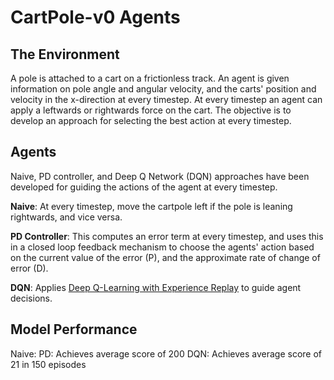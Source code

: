 # CartPole-v0 Agents
## The Environment
A pole is attached to a cart on a frictionless track. An agent is given
information on pole angle and angular velocity, and the carts' position
and velocity in the x-direction at every timestep. At every timestep an agent
can apply a leftwards or rightwards force on the cart. The objective is to
develop an approach for selecting the best action at every timestep.

## Agents
Naive, PD controller, and Deep Q Network (DQN) approaches have been developed
for guiding the actions of the agent at every timestep.

**Naive**: At every timestep, move the cartpole left if the pole is leaning
rightwards, and vice versa.

**PD Controller**: This computes an error term at every timestep, and uses this
in a closed loop feedback mechanism to choose the agents' action based on the
current value of the error (P), and the approximate rate of change of error (D).

**DQN**: Applies [Deep Q-Learning with Experience Replay](https://www.cs.toronto.edu/~vmnih/docs/dqn.pdf)
to guide agent decisions. 

## Model Performance
Naive:
PD: Achieves average score of 200
DQN: Achieves average score of 21 in 150 episodes
